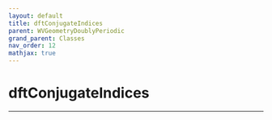 ```yaml
---
layout: default
title: dftConjugateIndices
parent: WVGeometryDoublyPeriodic
grand_parent: Classes
nav_order: 12
mathjax: true
---
```


#  dftConjugateIndices




---

